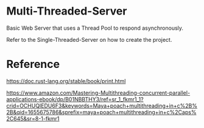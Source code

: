 # Multi-Threaded-Server
Basic Web Server that uses a Thread Pool to respond asynchronously.

Refer to the Single-Threaded-Server on how to create the project.

# Reference
https://doc.rust-lang.org/stable/book/print.html

https://www.amazon.com/Mastering-Multithreading-concurrent-parallel-applications-ebook/dp/B01NBBTHY3/ref=sr_1_fkmr1_1?crid=OCHUQIEDU6F3&keywords=Maya+poach+multithreading+in+c%2B%2B&qid=1655675786&sprefix=maya+poach+multithreading+in+c%2Caps%2C645&sr=8-1-fkmr1
